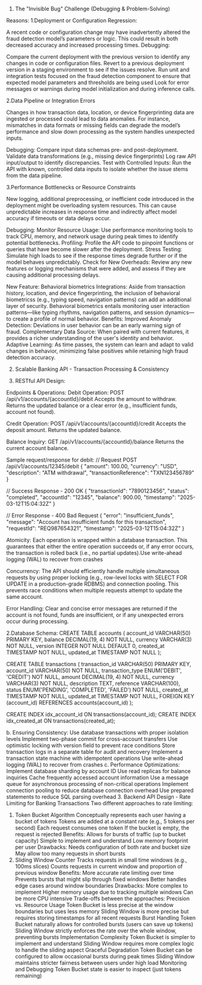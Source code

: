 
1. The "Invisible Bug" Challenge (Debugging & Problem-Solving) 

Reasons:
1.Deployment or Configuration Regression:

A recent code or configuration change may have inadvertently altered the fraud detection model’s parameters or logic. This could result in both decreased accuracy and increased processing times.
Debugging:

Compare the current deployment with the previous version to identify any changes in code or configuration files.
Revert to a previous deployment version in a staging environment to see if the issues resolve.
Run unit and integration tests focused on the fraud detection component to ensure that expected model parameters and thresholds are being used
Look for error messages or warnings during model initialization and during inference calls.


2.Data Pipeline or Integration Errors

 Changes in how transaction data, location, or device fingerprinting data are ingested or processed could lead to data anomalies. For instance, mismatches in data formats or missing fields can degrade the model’s performance and slow down processing as the system handles unexpected inputs.

Debugging:
Compare input data schemas pre- and post-deployment.
Validate data transformations (e.g., missing device fingerprints)
Log raw API input/output to identify discrepancies.
Test with Controlled Inputs: Run the API with known, controlled data inputs to isolate whether the issue stems from the data pipeline.

3.Performance Bottlenecks or Resource Constraints

 New logging, additional preprocessing, or inefficient code introduced in the deployment might be overloading system resources. This can cause unpredictable increases in response time and indirectly affect model accuracy if timeouts or data delays occur.

Debugging:
Monitor Resource Usage: Use performance monitoring tools to track CPU, memory, and network usage during peak times to identify potential bottlenecks.
Profiling: Profile the API code to pinpoint functions or queries that have become slower after the deployment.
Stress Testing: Simulate high loads to see if the response times degrade further or if the model behaves unpredictably.
Check for New Overheads: Review any new features or logging mechanisms that were added, and assess if they are causing additional processing delays.


New Feature:
Behavioral biometrics Integrations:
Aside from transaction history, location, and device fingerprinting, the inclusion of behavioral biometricss (e.g., typing speed, navigation patterns) can add an additional layer of security. Behavioral biometrics entails monitoring user interaction patterns—like typing rhythms, navigation patterns, and session dynamics—to create a profile of normal behavior.
Benefits:
Improved Anomaly Detection: Deviations in user behavior can be an early warning sign of fraud.
Complementary Data Source: When paired with current features, it provides a richer understanding of the user's identity and behavior.
Adaptive Learning: As time passes, the system can learn and adapt to valid changes in behavior, minimizing false positives while retaining high fraud detection accuracy.


2. Scalable Banking API - Transaction Processing & Consistency 

1. RESTful API Design:

Endpoints & Operations:
Debit Operation:
 POST /api/v1/accounts/{accountId}/debit
 Accepts the amount to withdraw. Returns the updated balance or a clear error (e.g., insufficient funds, account not found).


Credit Operation:
 POST /api/v1/accounts/{accountId}/credit
 Accepts the deposit amount. Returns the updated balance.


Balance Inquiry:
 GET /api/v1/accounts/{accountId}/balance
 Returns the current account balance.

Sample request/response for debit:
// Request
POST /api/v1/accounts/12345/debit
{
  "amount": 100.00,
  "currency": "USD",
  "description": "ATM withdrawal",
  "transactionReference": "TXN123456789"
}

// Success Response - 200 OK
{
  "transactionId": "7890123456",
  "status": "completed",
  "accountId": "12345",
  "balance": 900.00,
  "timestamp": "2025-03-12T15:04:32Z"
}

// Error Response - 400 Bad Request
{
  "error": "insufficient_funds",
  "message": "Account has insufficient funds for this transaction",
  "requestId": "REQ987654321",
  "timestamp": "2025-03-12T15:04:32Z"
}

Atomicity:
 Each operation is wrapped within a database transaction. This guarantees that either the entire operation succeeds or, if any error occurs, the transaction is rolled back (i.e., no partial updates).Use write-ahead logging (WAL) to recover from crashes


Concurrency:
 The API should efficiently handle multiple simultaneous requests by using proper locking (e.g., row-level locks with SELECT FOR UPDATE in a production-grade RDBMS) and connection pooling. This prevents race conditions when multiple requests attempt to update the same account.


Error Handling:
 Clear and concise error messages are returned if the account is not found, funds are insufficient, or if any unexpected errors occur during processing.


2.Database Schema:
CREATE TABLE accounts (
  account_id VARCHAR(50) PRIMARY KEY,
  balance DECIMAL(19, 4) NOT NULL,
  currency VARCHAR(3) NOT NULL,
  version INTEGER NOT NULL DEFAULT 0,
  created_at TIMESTAMP NOT NULL,
  updated_at TIMESTAMP NOT NULL
);

CREATE TABLE transactions (
  transaction_id VARCHAR(50) PRIMARY KEY,
  account_id VARCHAR(50) NOT NULL,
  transaction_type ENUM('DEBIT', 'CREDIT') NOT NULL,
  amount DECIMAL(19, 4) NOT NULL,
  currency VARCHAR(3) NOT NULL,
  description TEXT,
  reference VARCHAR(100),
  status ENUM('PENDING', 'COMPLETED', 'FAILED') NOT NULL,
  created_at TIMESTAMP NOT NULL,
  updated_at TIMESTAMP NOT NULL,
  FOREIGN KEY (account_id) REFERENCES accounts(account_id)
);

CREATE INDEX idx_account_id ON transactions(account_id);
CREATE INDEX idx_created_at ON transactions(created_at);



b. Ensuring Consistency:
Use database transactions with proper isolation levels
Implement two-phase commit for cross-account transfers
Use optimistic locking with version field to prevent race conditions
Store transaction logs in a separate table for audit and recovery
Implement a transaction state machine with idempotent operations
Use write-ahead logging (WAL) to recover from crashes
c. Performance Optimizations:
Implement database sharding by account ID
Use read replicas for balance inquiries
Cache frequently accessed account information
Use a message queue for asynchronous processing of non-critical operations
Implement connection pooling to reduce database connection overhead
Use prepared statements to reduce SQL parsing overhead
3. Backend API Design - Rate Limiting for Banking Transactions
Two different approaches to rate limiting:
1. Token Bucket Algorithm
Conceptually represents each user having a bucket of tokens
Tokens are added at a constant rate (e.g., 5 tokens per second)
Each request consumes one token
If the bucket is empty, the request is rejected
Benefits:
Allows for bursts of traffic (up to bucket capacity)
Simple to implement and understand
Low memory footprint per user
Drawbacks:
Needs configuration of both rate and bucket size
May allow too many requests in short bursts
2. Sliding Window Counter
Tracks requests in small time windows (e.g., 100ms slices)
Counts requests in current window and proportion of previous window
Benefits:
More accurate rate limiting over time
Prevents bursts that might slip through fixed windows
Better handles edge cases around window boundaries
Drawbacks:
More complex to implement
Higher memory usage due to tracking multiple windows
Can be more CPU intensive
Trade-offs between the approaches:
Precision vs. Resource Usage
Token Bucket is less precise at the window boundaries but uses less memory
Sliding Window is more precise but requires storing timestamps for all recent requests
Burst Handling
Token Bucket naturally allows for controlled bursts (users can save up tokens)
Sliding Window strictly enforces the rate over the whole window, preventing bursts
Implementation Complexity
Token Bucket is simpler to implement and understand
Sliding Window requires more complex logic to handle the sliding aspect
Graceful Degradation
Token Bucket can be configured to allow occasional bursts during peak times
Sliding Window maintains stricter fairness between users under high load
Monitoring and Debugging
Token Bucket state is easier to inspect (just tokens remaining)

